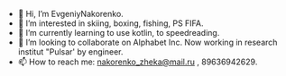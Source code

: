 - 👋 Hi, I’m EvgeniyNakorenko.
- 👀 I’m interested in skiing, boxing, fishing, PS FIFA.
- 🌱 I’m currently learning to use kotlin, to speedreading.
- 💞️ I’m looking to collaborate on Alphabet Inc. Now working in research institut "Pulsar' by engineer.
- 📫 How to reach me: nakorenko_zheka@mail.ru , 89636942629.

<!---
EvgeniyNakorenko/EvgeniyNakorenko is a ✨ special ✨ repository because its `README.md` (this file) appears on your GitHub profile.
You can click the Preview link to take a look at your changes.
--->
